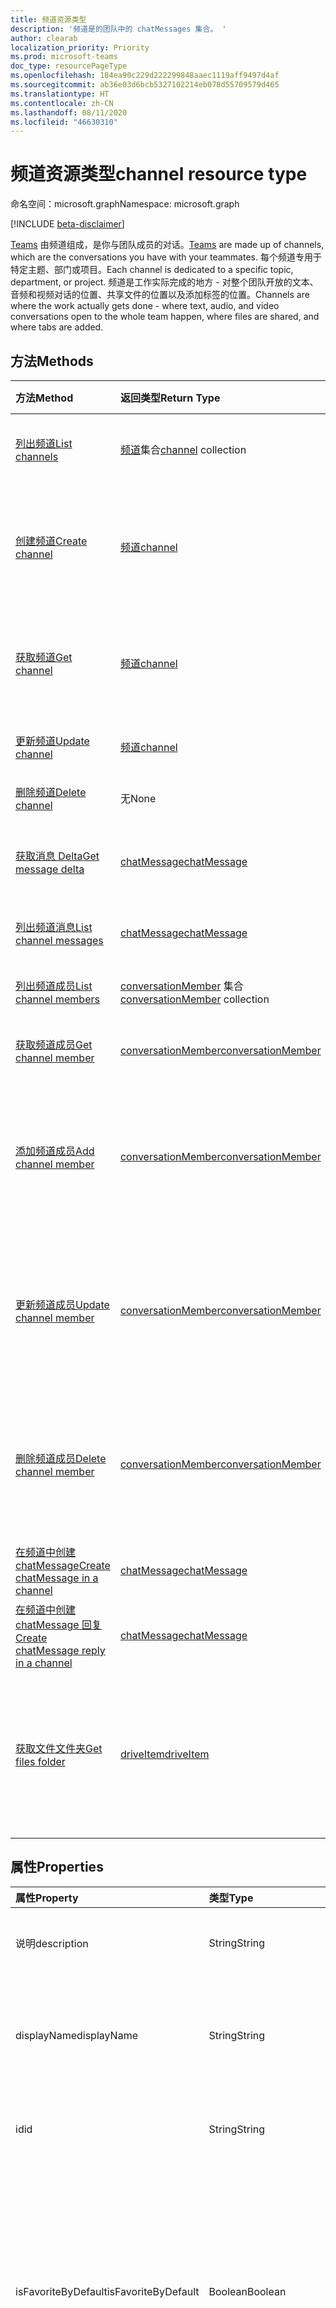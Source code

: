 ```yaml
---
title: 频道资源类型
description: '频道是的团队中的 chatMessages 集合。 '
author: clearab
localization_priority: Priority
ms.prod: microsoft-teams
doc_type: resourcePageType
ms.openlocfilehash: 184ea90c229d222299848aaec1119aff9497d4af
ms.sourcegitcommit: ab36e03d6bcb5327102214eb078d55709579d465
ms.translationtype: HT
ms.contentlocale: zh-CN
ms.lasthandoff: 08/11/2020
ms.locfileid: "46630310"
---
```

# <a name="channel-resource-type"></a><span data-ttu-id="d449a-103">频道资源类型</span><span class="sxs-lookup"><span data-stu-id="d449a-103">channel resource type</span></span>

<span data-ttu-id="d449a-104">命名空间：microsoft.graph</span><span class="sxs-lookup"><span data-stu-id="d449a-104">Namespace: microsoft.graph</span></span>

[!INCLUDE [beta-disclaimer](../../includes/beta-disclaimer.md)]

<span data-ttu-id="d449a-105">[Teams](../resources/team.md) 由频道组成，是你与团队成员的对话。</span><span class="sxs-lookup"><span data-stu-id="d449a-105">[Teams](../resources/team.md) are made up of channels, which are the conversations you have with your teammates.</span></span> <span data-ttu-id="d449a-106">每个频道专用于特定主题、部门或项目。</span><span class="sxs-lookup"><span data-stu-id="d449a-106">Each channel is dedicated to a specific topic, department, or project.</span></span> <span data-ttu-id="d449a-107">频道是工作实际完成的地方 - 对整个团队开放的文本、音频和视频对话的位置、共享文件的位置以及添加标签的位置。</span><span class="sxs-lookup"><span data-stu-id="d449a-107">Channels are where the work actually gets done - where text, audio, and video conversations open to the whole team happen, where files are shared, and where tabs are added.</span></span>

## <a name="methods"></a><span data-ttu-id="d449a-108">方法</span><span class="sxs-lookup"><span data-stu-id="d449a-108">Methods</span></span>

| <span data-ttu-id="d449a-109">方法</span><span class="sxs-lookup"><span data-stu-id="d449a-109">Method</span></span>       | <span data-ttu-id="d449a-110">返回类型</span><span class="sxs-lookup"><span data-stu-id="d449a-110">Return Type</span></span>  |<span data-ttu-id="d449a-111">说明</span><span class="sxs-lookup"><span data-stu-id="d449a-111">Description</span></span>|
|:---------------|:--------|:----------|
|[<span data-ttu-id="d449a-112">列出频道</span><span class="sxs-lookup"><span data-stu-id="d449a-112">List channels</span></span>](../api/channel-list.md) | <span data-ttu-id="d449a-113">[频道](channel.md)集合</span><span class="sxs-lookup"><span data-stu-id="d449a-113">[channel](channel.md) collection</span></span> | <span data-ttu-id="d449a-114">获取此团队中的频道列表。</span><span class="sxs-lookup"><span data-stu-id="d449a-114">Get the list of channels in this team.</span></span>|
|[<span data-ttu-id="d449a-115">创建频道</span><span class="sxs-lookup"><span data-stu-id="d449a-115">Create channel</span></span>](../api/channel-post.md) | [<span data-ttu-id="d449a-116">频道</span><span class="sxs-lookup"><span data-stu-id="d449a-116">channel</span></span>](channel.md) | <span data-ttu-id="d449a-117">通过包含显示名称和描述来新建频道。</span><span class="sxs-lookup"><span data-stu-id="d449a-117">Create a new channel by including the display name and description.</span></span>|
|[<span data-ttu-id="d449a-118">获取频道</span><span class="sxs-lookup"><span data-stu-id="d449a-118">Get channel</span></span>](../api/channel-get.md) | [<span data-ttu-id="d449a-119">频道</span><span class="sxs-lookup"><span data-stu-id="d449a-119">channel</span></span>](channel.md) | <span data-ttu-id="d449a-120">读取频道的属性和关系。</span><span class="sxs-lookup"><span data-stu-id="d449a-120">Read properties and relationships of the channel.</span></span>|
|[<span data-ttu-id="d449a-121">更新频道</span><span class="sxs-lookup"><span data-stu-id="d449a-121">Update channel</span></span>](../api/channel-patch.md) | [<span data-ttu-id="d449a-122">频道</span><span class="sxs-lookup"><span data-stu-id="d449a-122">channel</span></span>](channel.md) | <span data-ttu-id="d449a-123">更新频道属性。</span><span class="sxs-lookup"><span data-stu-id="d449a-123">Update properties of the channel.</span></span>|
|[<span data-ttu-id="d449a-124">删除频道</span><span class="sxs-lookup"><span data-stu-id="d449a-124">Delete channel</span></span>](../api/channel-delete.md) | <span data-ttu-id="d449a-125">无</span><span class="sxs-lookup"><span data-stu-id="d449a-125">None</span></span> | <span data-ttu-id="d449a-126">删除通道。</span><span class="sxs-lookup"><span data-stu-id="d449a-126">Delete a channel.</span></span>|
|[<span data-ttu-id="d449a-127">获取消息 Delta</span><span class="sxs-lookup"><span data-stu-id="d449a-127">Get message delta</span></span>](../api/chatmessage-delta.md)  | [<span data-ttu-id="d449a-128">chatMessage</span><span class="sxs-lookup"><span data-stu-id="d449a-128">chatMessage</span></span>](../resources/chatmessage.md) | <span data-ttu-id="d449a-129">获取频道中的增量消息。</span><span class="sxs-lookup"><span data-stu-id="d449a-129">Get incremental messages in a channel.</span></span> |
|[<span data-ttu-id="d449a-130">列出频道消息</span><span class="sxs-lookup"><span data-stu-id="d449a-130">List channel messages</span></span>](../api/channel-list-messages.md)  | [<span data-ttu-id="d449a-131">chatMessage</span><span class="sxs-lookup"><span data-stu-id="d449a-131">chatMessage</span></span>](../resources/chatmessage.md) | <span data-ttu-id="d449a-132">获取频道中的消息</span><span class="sxs-lookup"><span data-stu-id="d449a-132">Get messages in a channel</span></span> |
|[<span data-ttu-id="d449a-133">列出频道成员</span><span class="sxs-lookup"><span data-stu-id="d449a-133">List channel members</span></span>](../api/conversationmember-list.md)| <span data-ttu-id="d449a-134">[conversationMember](conversationmember.md) 集合</span><span class="sxs-lookup"><span data-stu-id="d449a-134">[conversationMember](conversationmember.md) collection</span></span>| <span data-ttu-id="d449a-135">列出频道的成员。</span><span class="sxs-lookup"><span data-stu-id="d449a-135">List the members of a channel.</span></span> |
|[<span data-ttu-id="d449a-136">获取频道成员</span><span class="sxs-lookup"><span data-stu-id="d449a-136">Get channel member</span></span>](../api/conversationmember-get.md)| [<span data-ttu-id="d449a-137">conversationMember</span><span class="sxs-lookup"><span data-stu-id="d449a-137">conversationMember</span></span>](conversationmember.md)| <span data-ttu-id="d449a-138">获取频道的成员。</span><span class="sxs-lookup"><span data-stu-id="d449a-138">Get a member of a channel.</span></span> |
|[<span data-ttu-id="d449a-139">添加频道成员</span><span class="sxs-lookup"><span data-stu-id="d449a-139">Add channel member</span></span>](../api/conversationmember-add.md) | [<span data-ttu-id="d449a-140">conversationMember</span><span class="sxs-lookup"><span data-stu-id="d449a-140">conversationMember</span></span>](conversationmember.md)| <span data-ttu-id="d449a-141">向频道添加成员。</span><span class="sxs-lookup"><span data-stu-id="d449a-141">Add a member to a channel.</span></span> <span data-ttu-id="d449a-142">仅支持用于 `private` 的 `channelType`。</span><span class="sxs-lookup"><span data-stu-id="d449a-142">Only supported for `channelType` of `private`.</span></span>|
|[<span data-ttu-id="d449a-143">更新频道成员</span><span class="sxs-lookup"><span data-stu-id="d449a-143">Update channel member</span></span>](../api/conversationmember-update.md) | [<span data-ttu-id="d449a-144">conversationMember</span><span class="sxs-lookup"><span data-stu-id="d449a-144">conversationMember</span></span>](conversationmember.md)| <span data-ttu-id="d449a-145">更新聊天成员。</span><span class="sxs-lookup"><span data-stu-id="d449a-145">Update a member of a channel.</span></span> <span data-ttu-id="d449a-146">仅支持用于 `private` 的 `channelType`。</span><span class="sxs-lookup"><span data-stu-id="d449a-146">Only supported for `channelType` of `private`.</span></span>|
|[<span data-ttu-id="d449a-147">删除频道成员</span><span class="sxs-lookup"><span data-stu-id="d449a-147">Delete channel member</span></span>](../api/conversationmember-delete.md) | [<span data-ttu-id="d449a-148">conversationMember</span><span class="sxs-lookup"><span data-stu-id="d449a-148">conversationMember</span></span>](conversationmember.md)| <span data-ttu-id="d449a-149">删除频道的成员。</span><span class="sxs-lookup"><span data-stu-id="d449a-149">Delete a member of a channel.</span></span> <span data-ttu-id="d449a-150">仅支持用于 `private` 的 `channelType`。</span><span class="sxs-lookup"><span data-stu-id="d449a-150">Only supported for `channelType` of `private`.</span></span>|
|[<span data-ttu-id="d449a-151">在频道中创建 chatMessage</span><span class="sxs-lookup"><span data-stu-id="d449a-151">Create chatMessage in a channel</span></span>](../api/channel-post-message.md) | [<span data-ttu-id="d449a-152">chatMessage</span><span class="sxs-lookup"><span data-stu-id="d449a-152">chatMessage</span></span>](../resources/chatmessage.md) | <span data-ttu-id="d449a-153">向频道发送消息。</span><span class="sxs-lookup"><span data-stu-id="d449a-153">Send a message to a channel.</span></span> |
|[<span data-ttu-id="d449a-154">在频道中创建 chatMessage 回复</span><span class="sxs-lookup"><span data-stu-id="d449a-154">Create chatMessage reply in a channel</span></span>](../api/channel-post-messagereply.md) | [<span data-ttu-id="d449a-155">chatMessage</span><span class="sxs-lookup"><span data-stu-id="d449a-155">chatMessage</span></span>](../resources/chatmessage.md) | <span data-ttu-id="d449a-156">在频道中回复消息。</span><span class="sxs-lookup"><span data-stu-id="d449a-156">Reply to a message in a channel.</span></span>|
|[<span data-ttu-id="d449a-157">获取文件文件夹</span><span class="sxs-lookup"><span data-stu-id="d449a-157">Get files folder</span></span>](../api/driveitem-get.md)| [<span data-ttu-id="d449a-158">driveItem</span><span class="sxs-lookup"><span data-stu-id="d449a-158">driveItem</span></span>](driveitem.md) | <span data-ttu-id="d449a-159">检索用于存储频道文件的 SharePoint 文件夹的详细信息。</span><span class="sxs-lookup"><span data-stu-id="d449a-159">Retrieves the details of the SharePoint folder where the files for the channel are stored.</span></span> |

## <a name="properties"></a><span data-ttu-id="d449a-160">属性</span><span class="sxs-lookup"><span data-stu-id="d449a-160">Properties</span></span>

| <span data-ttu-id="d449a-161">属性</span><span class="sxs-lookup"><span data-stu-id="d449a-161">Property</span></span>   | <span data-ttu-id="d449a-162">类型</span><span class="sxs-lookup"><span data-stu-id="d449a-162">Type</span></span> |<span data-ttu-id="d449a-163">说明</span><span class="sxs-lookup"><span data-stu-id="d449a-163">Description</span></span>|
|:---------------|:--------|:----------|
|<span data-ttu-id="d449a-164">说明</span><span class="sxs-lookup"><span data-stu-id="d449a-164">description</span></span>|<span data-ttu-id="d449a-165">String</span><span class="sxs-lookup"><span data-stu-id="d449a-165">String</span></span>|<span data-ttu-id="d449a-166">频道的可选文本描述。</span><span class="sxs-lookup"><span data-stu-id="d449a-166">Optional textual description for the channel.</span></span>|
|<span data-ttu-id="d449a-167">displayName</span><span class="sxs-lookup"><span data-stu-id="d449a-167">displayName</span></span>|<span data-ttu-id="d449a-168">String</span><span class="sxs-lookup"><span data-stu-id="d449a-168">String</span></span>|<span data-ttu-id="d449a-169">在 Microsoft Teams 中呈现在用户面前的频道名称。</span><span class="sxs-lookup"><span data-stu-id="d449a-169">Channel name as it will appear to the user in Microsoft Teams.</span></span>|
|<span data-ttu-id="d449a-170">id</span><span class="sxs-lookup"><span data-stu-id="d449a-170">id</span></span>|<span data-ttu-id="d449a-171">String</span><span class="sxs-lookup"><span data-stu-id="d449a-171">String</span></span>|<span data-ttu-id="d449a-172">频道的唯一标识符。</span><span class="sxs-lookup"><span data-stu-id="d449a-172">The channel's unique identifier.</span></span> <span data-ttu-id="d449a-173">只读。</span><span class="sxs-lookup"><span data-stu-id="d449a-173">Read-only.</span></span>|
|<span data-ttu-id="d449a-174">isFavoriteByDefault</span><span class="sxs-lookup"><span data-stu-id="d449a-174">isFavoriteByDefault</span></span>|<span data-ttu-id="d449a-175">Boolean</span><span class="sxs-lookup"><span data-stu-id="d449a-175">Boolean</span></span>|<span data-ttu-id="d449a-176">指示是否应对团队的所有成员将频道自动标记到“收藏夹”。</span><span class="sxs-lookup"><span data-stu-id="d449a-176">Indicates whether the channel should automatically be marked 'favorite' for all members of the team.</span></span> <span data-ttu-id="d449a-177">仅可使用“[创建团队](../api/team-post.md)”以编程方式设置。</span><span class="sxs-lookup"><span data-stu-id="d449a-177">Can only be set programmatically with [Create team](../api/team-post.md).</span></span> <span data-ttu-id="d449a-178">默认值：`false`。</span><span class="sxs-lookup"><span data-stu-id="d449a-178">Default: `false`.</span></span>|
|<span data-ttu-id="d449a-179">email</span><span class="sxs-lookup"><span data-stu-id="d449a-179">email</span></span>|<span data-ttu-id="d449a-180">String</span><span class="sxs-lookup"><span data-stu-id="d449a-180">String</span></span>| <span data-ttu-id="d449a-181">用于向频道发送邮件的电子邮件地址。</span><span class="sxs-lookup"><span data-stu-id="d449a-181">The email address for sending messages to the channel.</span></span> <span data-ttu-id="d449a-182">只读。</span><span class="sxs-lookup"><span data-stu-id="d449a-182">Read-only.</span></span>|
|<span data-ttu-id="d449a-183">webUrl</span><span class="sxs-lookup"><span data-stu-id="d449a-183">webUrl</span></span>|<span data-ttu-id="d449a-184">String</span><span class="sxs-lookup"><span data-stu-id="d449a-184">String</span></span>|<span data-ttu-id="d449a-185">将转到 Microsoft Teams 中的频道的超链接。</span><span class="sxs-lookup"><span data-stu-id="d449a-185">A hyperlink that will go to the channel in Microsoft Teams.</span></span> <span data-ttu-id="d449a-186">在 Microsoft Teams 中右键单击某个频道并选择“获取频道链接”即可获得此 URL。</span><span class="sxs-lookup"><span data-stu-id="d449a-186">This is the URL that you get when you right-click a channel in Microsoft Teams and select Get link to channel.</span></span> <span data-ttu-id="d449a-187">应将此 URL 视为不透明的 blob，而不对其进行解析。</span><span class="sxs-lookup"><span data-stu-id="d449a-187">This URL should be treated as an opaque blob, and not parsed.</span></span> <span data-ttu-id="d449a-188">只读。</span><span class="sxs-lookup"><span data-stu-id="d449a-188">Read-only.</span></span>|
|<span data-ttu-id="d449a-189">membershipType</span><span class="sxs-lookup"><span data-stu-id="d449a-189">membershipType</span></span>|[<span data-ttu-id="d449a-190">channelMembershipType</span><span class="sxs-lookup"><span data-stu-id="d449a-190">channelMembershipType</span></span>](../resources/enums.md#channelmembershiptype-values)|<span data-ttu-id="d449a-191">频道的类型。</span><span class="sxs-lookup"><span data-stu-id="d449a-191">The type of the channel.</span></span> <span data-ttu-id="d449a-192">可在创建期间设置，但不可更改。</span><span class="sxs-lookup"><span data-stu-id="d449a-192">Can be set during creation and cannot be changed.</span></span> <span data-ttu-id="d449a-193">默认：标准。</span><span class="sxs-lookup"><span data-stu-id="d449a-193">Default: standard.</span></span>|

## <a name="relationships"></a><span data-ttu-id="d449a-194">关系</span><span class="sxs-lookup"><span data-stu-id="d449a-194">Relationships</span></span>

| <span data-ttu-id="d449a-195">关系</span><span class="sxs-lookup"><span data-stu-id="d449a-195">Relationship</span></span> | <span data-ttu-id="d449a-196">类型</span><span class="sxs-lookup"><span data-stu-id="d449a-196">Type</span></span> |<span data-ttu-id="d449a-197">说明</span><span class="sxs-lookup"><span data-stu-id="d449a-197">Description</span></span>|
|:---------------|:--------|:----------|
|<span data-ttu-id="d449a-198">messages</span><span class="sxs-lookup"><span data-stu-id="d449a-198">messages</span></span>|<span data-ttu-id="d449a-199">[chatMessage](chatmessage.md) 集合</span><span class="sxs-lookup"><span data-stu-id="d449a-199">[chatMessage](chatmessage.md) collection</span></span>|<span data-ttu-id="d449a-200">频道中的所有消息集合。</span><span class="sxs-lookup"><span data-stu-id="d449a-200">A collection of all the messages in the channel.</span></span> <span data-ttu-id="d449a-201">一种导航属性。</span><span class="sxs-lookup"><span data-stu-id="d449a-201">A navigation property.</span></span> <span data-ttu-id="d449a-202">可为 NULL。</span><span class="sxs-lookup"><span data-stu-id="d449a-202">Nullable.</span></span>|
|<span data-ttu-id="d449a-203">选项卡</span><span class="sxs-lookup"><span data-stu-id="d449a-203">tabs</span></span>|<span data-ttu-id="d449a-204">[teamsTab](../resources/teamstab.md) 集合</span><span class="sxs-lookup"><span data-stu-id="d449a-204">[teamsTab](../resources/teamstab.md) collection</span></span>|<span data-ttu-id="d449a-205">频道中的所有选项卡集合。</span><span class="sxs-lookup"><span data-stu-id="d449a-205">A collection of all the tabs in the channel.</span></span> <span data-ttu-id="d449a-206">一种导航属性。</span><span class="sxs-lookup"><span data-stu-id="d449a-206">A navigation property.</span></span>|
|<span data-ttu-id="d449a-207">成员</span><span class="sxs-lookup"><span data-stu-id="d449a-207">members</span></span>|<span data-ttu-id="d449a-208">[conversationMember](conversationmember.md) 集合</span><span class="sxs-lookup"><span data-stu-id="d449a-208">[conversationMember](conversationmember.md) collection</span></span>|<span data-ttu-id="d449a-209">与频道关联的成员资格记录的集合。</span><span class="sxs-lookup"><span data-stu-id="d449a-209">A collection of membership records associated with the channel.</span></span>|
|[<span data-ttu-id="d449a-210">filesFolder</span><span class="sxs-lookup"><span data-stu-id="d449a-210">filesFolder</span></span>](../api/channel-get-filesfolder.md)|[<span data-ttu-id="d449a-211">driveItem</span><span class="sxs-lookup"><span data-stu-id="d449a-211">driveItem</span></span>](driveitem.md)|<span data-ttu-id="d449a-212">用于存储频道文件的位置的元数据。</span><span class="sxs-lookup"><span data-stu-id="d449a-212">Metadata for the location where the channel's files are stored.</span></span>|

## <a name="json-representation"></a><span data-ttu-id="d449a-213">JSON 表示形式</span><span class="sxs-lookup"><span data-stu-id="d449a-213">JSON representation</span></span>

<span data-ttu-id="d449a-214">下面是资源的 JSON 表示形式。</span><span class="sxs-lookup"><span data-stu-id="d449a-214">The following is a JSON representation of the resource.</span></span>

<!-- {
  "blockType": "resource",
  "optionalProperties": [
    "messages"
  ],
  "keyProperty": "id",
  "@odata.type": "microsoft.graph.channel"
}-->

```json
{
  "description": "string",
  "displayName": "string",
  "id": "string (identifier)",
  "isFavoriteByDefault": true,
  "email": "string",
  "webUrl": "string",
  "membershipType": "channelMembershipType"
}
```

<!-- uuid: 8fcb5dbc-d5aa-4681-8e31-b001d5168d79
2015-10-25 14:57:30 UTC -->
<!--
{
  "type": "#page.annotation",
  "description": "channel resource",
  "keywords": "",
  "section": "documentation",
  "tocPath": "",
  "suppressions": []
}
-->
